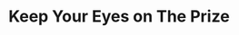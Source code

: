---
image: media/images/cover-art/keepyoureyes_coverart.jpg
title: Keep Your Eyes on The Prize
subject:  Civil Rights Movement
description: Image of Vinyl We Shall Over Come by Pete Seeger
creator: Pete Seeger
publisher: Columbia
contributor: 
year: 1963
type: Folk, World and Country
format: Vinyl
identifier:
source: https://www.discogs.com/Pete-Seeger-We-Shall-Overcome/master/210763
language: English
relation:
coverage:
rights: Columbia
index: 1
---